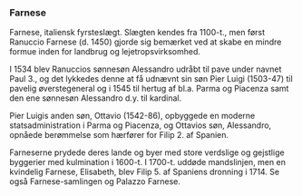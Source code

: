 ### Farnese


Farnese, italiensk fyrsteslægt. Slægten kendes fra 1100-t., men først Ranuccio Farnese (d. 1450) gjorde sig bemærket ved at skabe en mindre formue inden for landbrug og lejetropsvirksomhed. 

I 1534 blev Ranuccios sønnesøn Alessandro udråbt til pave under navnet Paul 3., og det lykkedes denne at få udnævnt sin søn Pier Luigi (1503-47) til pavelig øverstegeneral og i 1545 til hertug af bl.a. Parma og Piacenza samt den ene sønnesøn Alessandro d.y. til kardinal. 

Pier Luigis anden søn, Ottavio (1542-86), opbyggede en moderne statsadministration i Parma og Piacenza, og Ottavios søn, Alessandro, opnåede berømmelse som hærfører for Filip 2. af Spanien. 

Farneserne prydede deres lande og byer med store verdslige og gejstlige byggerier med kulmination i 1600-t. I 1700-t. uddøde mandslinjen, men en kvindelig Farnese, Elisabeth, blev Filip 5. af Spaniens dronning i 1714. Se også Farnese-samlingen og Palazzo Farnese.